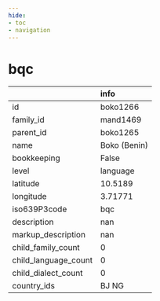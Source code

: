 ```yaml
---
hide:
- toc
- navigation
---
```

# bqc
|                      | info         |
|:---------------------|:-------------|
| id                   | boko1266     |
| family_id            | mand1469     |
| parent_id            | boko1265     |
| name                 | Boko (Benin) |
| bookkeeping          | False        |
| level                | language     |
| latitude             | 10.5189      |
| longitude            | 3.71771      |
| iso639P3code         | bqc          |
| description          | nan          |
| markup_description   | nan          |
| child_family_count   | 0            |
| child_language_count | 0            |
| child_dialect_count  | 0            |
| country_ids          | BJ NG        |
